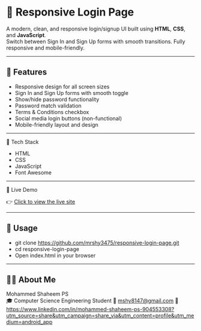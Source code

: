 # 🔐 Responsive Login Page

A modern, clean, and responsive login/signup UI built using **HTML**, **CSS**, and **JavaScript**.  
Switch between Sign In and Sign Up forms with smooth transitions. Fully responsive and mobile-friendly.

---

## 🚀 Features

- Responsive design for all screen sizes  
- Sign In and Sign Up forms with smooth toggle  
- Show/hide password functionality  
- Password match validation  
- Terms & Conditions checkbox  
- Social media login buttons (non-functional)  
- Mobile-friendly layout and design  

---

🧰 Tech Stack

- HTML
- CSS
- JavaScript
- Font Awesome

---

📱 Live Demo

👉 [Click to view the live site](https://mrshy3475.github.io/responsive-login-page/)

---

## 📂 Usage

- git clone https://github.com/mrshy3475/responsive-login-page.git
- cd responsive-login-page
- Open index.html in your browser

---

## 🙋‍♂️ About Me

Mohammed Shaheem PS     
🎓 Computer Science Engineering Student
📧 mshy8147@gmail.com
🔗 https://www.linkedin.com/in/mohammed-shaheem-ps-904553308?utm_source=share&utm_campaign=share_via&utm_content=profile&utm_medium=android_app 
